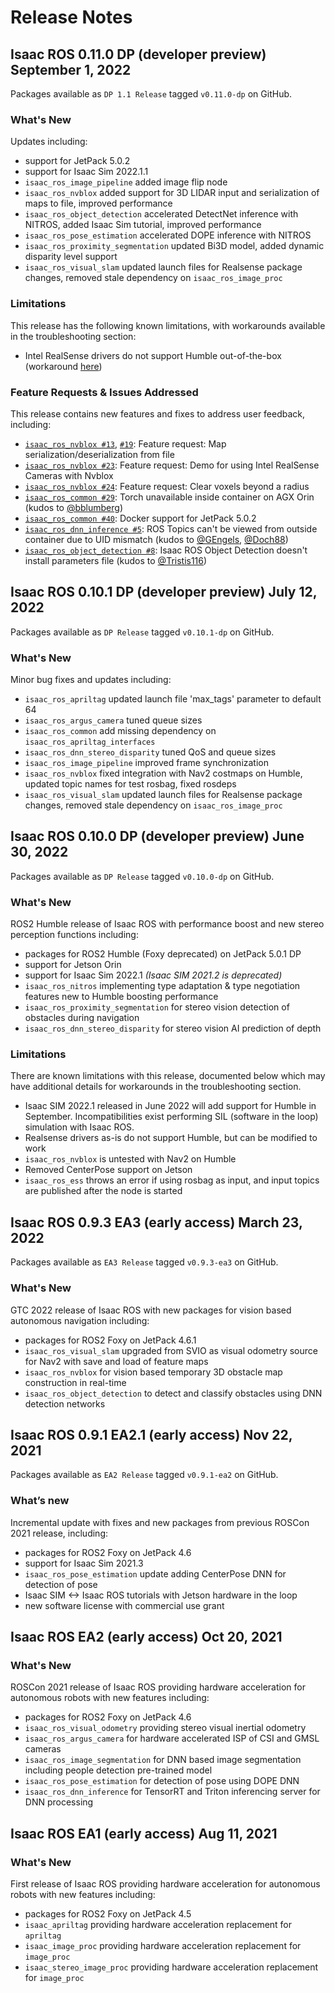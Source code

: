 # Release Notes

## Isaac ROS 0.11.0 DP (developer preview) September 1, 2022
Packages available as `DP 1.1 Release` tagged `v0.11.0-dp` on GitHub.
### What's New
Updates including:
- support for JetPack 5.0.2
- support for Isaac Sim 2022.1.1
- `isaac_ros_image_pipeline` added image flip node
- `isaac_ros_nvblox` added support for 3D LIDAR input and serialization of maps to file, improved performance
- `isaac_ros_object_detection` accelerated DetectNet inference with NITROS, added Isaac Sim tutorial, improved performance
- `isaac_ros_pose_estimation` accelerated DOPE inference with NITROS
- `isaac_ros_proximity_segmentation` updated Bi3D model, added dynamic disparity level support
- `isaac_ros_visual_slam` updated launch files for Realsense package changes, removed stale dependency on `isaac_ros_image_proc`

### Limitations
This release has the following known limitations, with workarounds available in the troubleshooting section:
- Intel RealSense drivers do not support Humble out-of-the-box (workaround [here](https://github.com/NVIDIA-ISAAC-ROS/isaac_ros_common/blob/main/docs/troubleshooting.md#realsense-driver-doesnt-work-with-ros2-humble))

### Feature Requests & Issues Addressed
This release contains new features and fixes to address user feedback, including:
- [`isaac_ros_nvblox #13`](https://github.com/NVIDIA-ISAAC-ROS/isaac_ros_nvblox/issues/19), [`#19`](https://github.com/NVIDIA-ISAAC-ROS/isaac_ros_nvblox/issues/19): Feature request: Map serialization/deserialization from file
- [`isaac_ros_nvblox #23`](https://github.com/NVIDIA-ISAAC-ROS/isaac_ros_nvblox/issues/23): Feature request: Demo for using Intel RealSense Cameras with Nvblox
- [`isaac_ros_nvblox #24`](https://github.com/NVIDIA-ISAAC-ROS/isaac_ros_nvblox/issues/24): Feature request: Clear voxels beyond a radius
- [`isaac_ros_common #29`](https://github.com/NVIDIA-ISAAC-ROS/isaac_ros_common/issues/29): Torch unavailable inside container on AGX Orin (kudos to [@bblumberg](https://github.com/bblumberg))
- [`isaac_ros_common #40`](https://github.com/NVIDIA-ISAAC-ROS/isaac_ros_common/issues/40): Docker support for JetPack 5.0.2
- [`isaac_ros_dnn_inference #5`](https://github.com/NVIDIA-ISAAC-ROS/isaac_ros_dnn_inference/issues/5): ROS Topics can't be viewed from outside container due to UID mismatch (kudos to [@GEngels](https://github.com/GEngels), [@Doch88](https://github.com/Doch88))
- [`isaac_ros_object_detection #8`](https://github.com/NVIDIA-ISAAC-ROS/isaac_ros_object_detection/issues/8): Isaac ROS Object Detection doesn't install parameters file (kudos to [@Tristis116](https://github.com/Tristis116))

## Isaac ROS 0.10.1 DP (developer preview) July 12, 2022
Packages available as `DP Release` tagged `v0.10.1-dp` on GitHub.
### What's New
Minor bug fixes and updates including:
- `isaac_ros_apriltag` updated launch file 'max_tags' parameter to default 64
- `isaac_ros_argus_camera` tuned queue sizes
- `isaac_ros_common` add missing dependency on `isaac_ros_apriltag_interfaces`
- `isaac_ros_dnn_stereo_disparity` tuned QoS and queue sizes
- `isaac_ros_image_pipeline` improved frame synchronization
- `isaac_ros_nvblox` fixed integration with Nav2 costmaps on Humble, updated topic names for test rosbag, fixed rosdeps
- `isaac_ros_visual_slam` updated launch files for Realsense package changes, removed stale dependency on `isaac_ros_image_proc`

## Isaac ROS 0.10.0 DP (developer preview) June 30, 2022
Packages available as `DP Release` tagged `v0.10.0-dp` on GitHub.
### What's New
ROS2 Humble release of Isaac ROS with performance boost and new stereo perception functions including:
- packages for ROS2 Humble (Foxy deprecated) on JetPack 5.0.1 DP
- support for Jetson Orin
- support for Isaac Sim 2022.1 *(Isaac SIM 2021.2 is deprecated)*
- `isaac_ros_nitros` implementing type adaptation & type negotiation features new to Humble boosting performance
- `isaac_ros_proximity_segmentation` for stereo vision detection of obstacles during navigation
- `isaac_ros_dnn_stereo_disparity` for stereo vision AI prediction of depth

### Limitations
There are known limitations with this release, documented below which may have additional details for workarounds in the troubleshooting section.
- Isaac SIM 2022.1 released in June 2022 will add support for Humble in September.  Incompatibilities exist performing SIL (software in the loop) simulation with Isaac ROS.
- Realsense drivers as-is do not support Humble, but can be modified to work
- `isaac_ros_nvblox` is untested with Nav2 on Humble
- Removed CenterPose support on Jetson
- `isaac_ros_ess` throws an error if using rosbag as input, and input topics are published after the node is started

## Isaac ROS 0.9.3 EA3 (early access) March 23, 2022
Packages available as `EA3 Release` tagged `v0.9.3-ea3` on GitHub.
### What's New
GTC 2022 release of Isaac ROS with new packages for vision based autonomous navigation including:
- packages for ROS2 Foxy on JetPack 4.6.1
- `isaac_ros_visual_slam` upgraded from SVIO as visual odometry source for Nav2 with save and load of feature maps
- `isaac_ros_nvblox` for vision based temporary 3D obstacle map construction in real-time
- `isaac_ros_object_detection` to detect and classify obstacles using DNN detection networks

## Isaac ROS 0.9.1 EA2.1 (early access) Nov 22, 2021
Packages available as `EA2 Release` tagged `v0.9.1-ea2` on GitHub.
### What’s new

Incremental update with fixes and new packages from previous ROSCon 2021 release, including:
- packages for ROS2 Foxy on JetPack 4.6
- support for Isaac Sim 2021.3
- `isaac_ros_pose_estimation` update adding CenterPose DNN for detection of pose
- Isaac SIM <-> Isaac ROS tutorials with Jetson hardware in the loop
- new software license with commercial use grant

## Isaac ROS EA2 (early access)  Oct 20, 2021
### What's New
ROSCon 2021 release of Isaac ROS providing hardware acceleration for autonomous robots with new features including:
- packages for ROS2 Foxy on JetPack 4.6
- `isaac_ros_visual_odometry` providing stereo visual inertial odometry
- `isaac_ros_argus_camera` for hardware accelerated ISP of CSI and GMSL cameras
- `isaac_ros_image_segmentation` for DNN based image segmentation including people detection pre-trained model
- `isaac_ros_pose_estimation` for detection of pose using DOPE DNN
- `isaac_ros_dnn_inference` for TensorRT and Triton inferencing server for DNN processing

## Isaac ROS EA1 (early access)  Aug 11, 2021
### What's New
First release of Isaac ROS providing hardware acceleration for autonomous robots with new features including:
- packages for ROS2 Foxy on JetPack 4.5
- `isaac_apriltag` providing hardware acceleration replacement for `apriltag`
- `isaac_image_proc` providing hardware acceleration replacement for `image_proc`
- `isaac_stereo_image_proc` providing hardware acceleration replacement for `image_proc`
